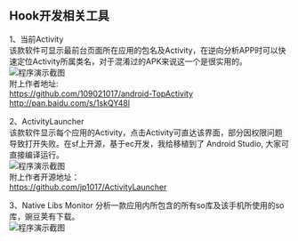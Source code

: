 ## Hook开发相关工具

1、当前Activity  
该款软件可显示最前台页面所在应用的包名及Activity，在逆向分析APP时可以快速定位Activity所属类名，对于混淆过的APK来说这一个是很实用的。  
![程序演示截图][app_screemshot01]   
附上作者地址:  
https://github.com/109021017/android-TopActivity  
http://pan.baidu.com/s/1skQY48l
    
2、ActivityLauncher  
该款软件显示每个应用的Activity，点击Activity可直达该界面，部分因权限问题导致打开失败。在sf上开源，基于ec开发，我给移植到了 Android Studio, 大家可直接编译运行。   
![程序演示截图][app_screemshot02]   
附上作者开源地址：  
https://github.com/jp1017/ActivityLauncher  
   
3、Native Libs Monitor
分析一款应用内所包含的所有so库及该手机所使用的so库，豌豆荚有下载。  
![程序演示截图][app_screemshot03]   







































[app_screemshot01]: https://github.com/littleRich/WeChatLuckyMoney/blob/master/screenshot/showcurrentactivity.jpg
[app_screemshot02]: https://github.com/littleRich/WeChatLuckyMoney/blob/master/screenshot/activitylauncher.jpg
[app_screemshot03]: https://github.com/littleRich/WeChatLuckyMoney/blob/master/screenshot/showsolib.jpg  